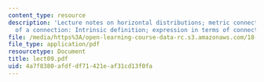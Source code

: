 ```yaml
---
content_type: resource
description: 'Lecture notes on horizontal distributions; metric connections; curvature
  of a connection: Intrinsic definition; expression in terms of connection 1-form.'
file: /media/https%3A/open-learning-course-data-rc.s3.amazonaws.com/18-966-geometry-of-manifolds-spring-2007/4a7f8380afdfdf71421eaf31cd13f0fa_lect09.pdf
file_type: application/pdf
resourcetype: Document
title: lect09.pdf
uid: 4a7f8380-afdf-df71-421e-af31cd13f0fa
---
```

